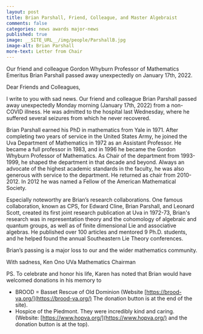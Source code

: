 ```yaml
---
layout: post
title: Brian Parshall, Friend, Colleague, and Master Algebraist
comments: false
categories: news awards major-news
published: true
image: __SITE_URL__/img/people/ParshallB.jpg
image-alt: Brian Parshall
more-text: Letter from Chair
---
```


Our friend and colleague Gordon Whyburn Professor of Mathematics Emeritus Brian Parshall passed away unexpectedly on January 17th, 2022.

<!--more-->

Dear Friends and Colleagues,

I write to you with sad news. Our friend and colleague Brian Parshall passed away unexpectedly Monday morning (January 17th, 2022) from a non-COVID illness. He was admitted to the hospital last Wednesday, where he suffered several seizures from which he never recovered. 

Brian Parshall earned his PhD in mathematics from Yale in 1971. After completing two years of service in the United States Army, he joined the Uva Department of Mathematics in 1972 as an Assistant Professor. He became a full professor in 1983, and in 1996 he became the Gordon Whyburn Professor of Mathematics. As Chair of the department from 1993-1999, he shaped the department in that decade and beyond. Always an advocate of the highest academic standards in the faculty, he was also generous with service to the department. He returned as chair from 2010-2012. In 2012 he was named a Fellow of the American Mathematical Society.

Especially noteworthy are Brian’s research collaborations. One famous collaboration, known as CPS, for Edward Cline, Brian Parshall, and Leonard Scott, created its first joint research publication at Uva in 1972-73, Brian's research was in representation theory and the cohomology of algebraic and quantum groups, as well as of finite dimensional Lie and associative algebras. He published over 100 articles and mentored 9 Ph.D. students, and  he helped found the annual Southeastern Lie Theory conferences.

Brian’s passing is a major loss to our and the wider mathematics community.

With sadness,
Ken Ono
UVa Mathematics Chairman

PS. To celebrate and honor his life, Karen has noted that Brian would have welcomed donations in his memory to
- BROOD = Basset Rescue of Old Dominion (Website [https://brood-va.org/](https://brood-va.org/) The donation button is at the end of the site).  
- Hospice of the Piedmont. They were incredibly kind and caring. (Website: [https://www.hopva.org/](https://www.hopva.org/) and the donation button is at the top).
